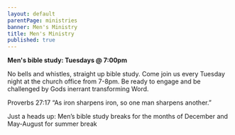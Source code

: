 ```yaml
---
layout: default
parentPage: ministries
banner: Men's Ministry
title: Men's Ministry
published: true
---
```


**Men's bible study: Tuesdays @ 7:00pm**

No bells and whistles, straight up bible study. Come join us every Tuesday night at the church office from 7-8pm. Be ready to engage and be challenged by Gods inerrant transforming Word.

Proverbs 27:17 “As iron sharpens iron, so one man sharpens another.”

Just a heads up: Men’s bible study breaks for the months of December and May-August for summer break
